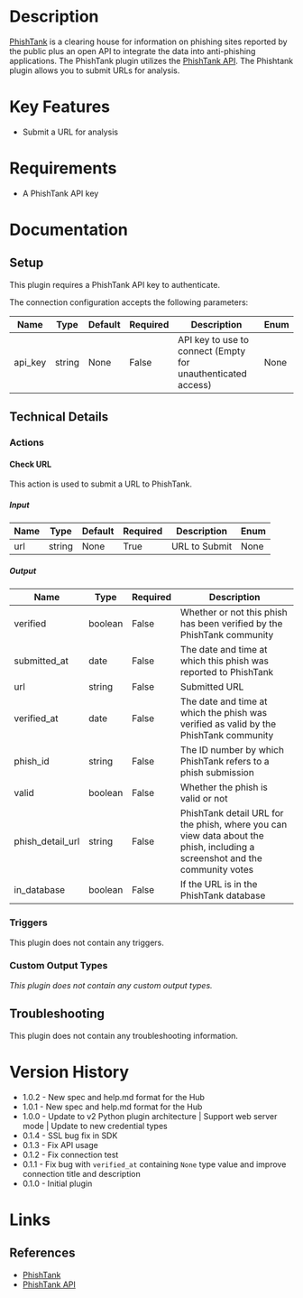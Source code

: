 # Description

[PhishTank](https://www.phishtank.com/) is a clearing house for information on phishing sites reported by the public plus an open API to integrate the data into anti-phishing applications.
The PhishTank plugin utilizes the [PhishTank API](https://www.phishtank.com/api_info.php). The Phishtank plugin allows you to submit URLs for analysis.

# Key Features

* Submit a URL for analysis

# Requirements

* A PhishTank API key

# Documentation

## Setup

This plugin requires a PhishTank API key to authenticate.

The connection configuration accepts the following parameters:

|Name|Type|Default|Required|Description|Enum|
|----|----|-------|--------|-----------|----|
|api_key|string|None|False|API key to use to connect (Empty for unauthenticated access)|None|

## Technical Details

### Actions

#### Check URL

This action is used to submit a URL to PhishTank.

##### Input

|Name|Type|Default|Required|Description|Enum|
|----|----|-------|--------|-----------|----|
|url|string|None|True|URL to Submit|None|

##### Output

|Name|Type|Required|Description|
|----|----|--------|-----------|
|verified|boolean|False|Whether or not this phish has been verified by the PhishTank community|
|submitted_at|date|False|The date and time at which this phish was reported to PhishTank|
|url|string|False|Submitted URL|
|verified_at|date|False|The date and time at which the phish was verified as valid by the PhishTank community|
|phish_id|string|False|The ID number by which PhishTank refers to a phish submission|
|valid|boolean|False|Whether the phish is valid or not|
|phish_detail_url|string|False|PhishTank detail URL for the phish, where you can view data about the phish, including a screenshot and the community votes|
|in_database|boolean|False|If the URL is in the PhishTank database|

### Triggers

This plugin does not contain any triggers.

### Custom Output Types

_This plugin does not contain any custom output types._

## Troubleshooting

This plugin does not contain any troubleshooting information.

# Version History

* 1.0.2 - New spec and help.md format for the Hub
* 1.0.1 - New spec and help.md format for the Hub
* 1.0.0 - Update to v2 Python plugin architecture | Support web server mode | Update to new credential types
* 0.1.4 - SSL bug fix in SDK
* 0.1.3 - Fix API usage
* 0.1.2 - Fix connection test
* 0.1.1 - Fix bug with `verified_at` containing `None` type value and improve connection title and description
* 0.1.0 - Initial plugin

# Links

## References

* [PhishTank](https://www.phishtank.com/)
* [PhishTank API](https://www.phishtank.com/api_info.php)

